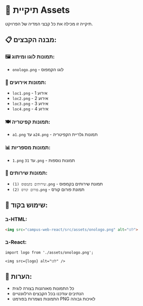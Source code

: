 # 📁 תיקיית Assets

תיקייה זו מכילה את כל קבצי המדיה של הפרויקט.

## 📋 מבנה הקבצים:

### 🖼️ תמונות לוגו ומיתוג:
- `onologo.png` - לוגו הקמפוס

### 📸 תמונות אירועים:
- `loc1.png` - אירוע 1
- `loc2.png` - אירוע 2  
- `loc3.png` - אירוע 3
- `loc4.png` - אירוע 4

### 🍽️ תמונות קפיטריה:
- `a1.png` עד `a24.png` - תמונות גלריית הקפיטריה

### 📊 תמונות מספריות:
- `1.png` עד `31.png` - תמונות נוספות

### 🏢 תמונות שירותים:
- `שירותים בקמפוס (1).png` - תמונת שירותים בקמפוס
- `פורום קורס (2).png` - תמונת פורום קורס

## 🔗 שימוש בקוד:

### ב-HTML:
```html
<img src="campus-web-react/src/assets/onologo.png" alt="לוגו">
```

### ב-React:
```tsx
import logo from './assets/onologo.png';

<img src={logo} alt="לוגו" />
```

## 📝 הערות:
- כל התמונות מאורגנות בצורה לוגית
- הנתיבים עודכנו בכל הקבצים הרלוונטיים
- התמונות נשמרות בפורמט PNG לאיכות גבוהה

